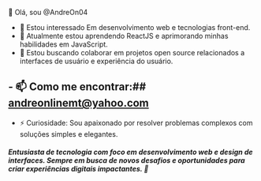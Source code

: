 👋 Olá, sou @AndreOn04
- 👀 Estou interessado Em desenvolvimento web e tecnologias front-end.
- 🌱 Atualmente estou aprendendo ReactJS e aprimorando minhas habilidades em JavaScript.
- 💞️ Estou buscando colaborar em projetos open source relacionados a interfaces de usuário e experiência do usuário.
## - 📫 Como me encontrar:## andreonlinemt@yahoo.com 
- ⚡ Curiosidade: Sou apaixonado por resolver problemas complexos com soluções simples e elegantes.

##### *Entusiasta de tecnologia com foco em desenvolvimento web e design de interfaces. Sempre em busca de novos desafios e oportunidades para criar experiências digitais impactantes.* 💫
